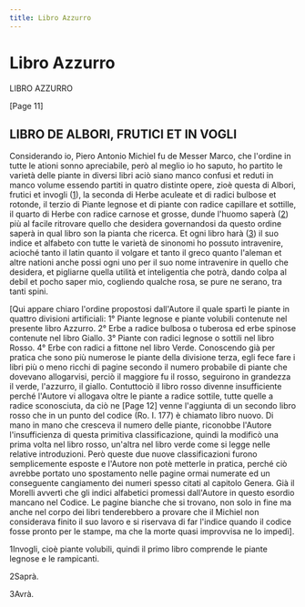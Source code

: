 ```yaml
---
title: Libro Azzurro
---
```


Libro Azzurro
=============

LIBRO AZZURRO

\[Page 11\]

LIBRO DE ALBORI, FRUTICI ET IN VOGLI
------------------------------------

Considerando io, Piero Antonio Michiel fu de Messer Marco, che l'ordine in tutte le ationi sonno apreciabile, però al meglio io ho saputo, ho partito le varietà delle piante in diversi libri aciò siano manco confusi et reduti in manco volume essendo partiti in quatro distinte opere, zioè questa di Albori, frutici et invogli ([1](#prN1 "1")), la seconda di Herbe aculeate et di radici bulbose et rotonde, il terzio di Piante legnose et di piante con radice capillare et sottille, il quarto di Herbe con radice carnose et grosse, dunde l'huomo saperà ([2](#prN2 "2")) più al facile ritrovare quello che desidera governandosi da questo ordine saperà in qual libro son la pianta che ricerca. Et ogni libro harà ([3](#prN3 "3")) il suo indice et alfabeto con tutte le varietà de sinonomi ho possuto intravenire, acioché tanto il latin quanto il volgare et tanto il greco quanto l'aleman et altre nationi anche possi ogni uno per il suo nome intravenire in quello che desidera, et pigliarne quella utilità et inteligentia che potrà, dando colpa al debil et pocho saper mio, cogliendo qualche rosa, se pure ne serano, tra tanti spini.

\[Qui appare chiaro l'ordine propostosi dall'Autore il quale spartì le piante in quattro divisioni artificiali: 1° Piante legnose e piante volubili contenute nel presente libro Azzurro. 2° Erbe a radice bulbosa o tuberosa ed erbe spinose contenute nel libro Giallo. 3° Piante con radici legnose o sottili nel libro Rosso. 4° Erbe con radici a fittone nel libro Verde. Conoscendo già per pratica che sono più numerose le piante della divisione terza, egli fece fare i libri più o meno ricchi di pagine secondo il numero probabile di piante che dovevano allogarvisi, perciò il maggiore fu il rosso, seguirono in grandezza il verde, l'azzurro, il giallo. Contuttociò il libro rosso divenne insufficiente perché l'Autore vi allogava oltre le piante a radice sottile, tutte quelle a radice sconosciuta, da ciò ne \[Page 12\] venne l'aggiunta di un secondo libro rosso che in un punto del codice (Ro. I. 177) è chiamato libro nuovo. Di mano in mano che cresceva il numero delle piante, riconobbe l'Autore l'insufficienza di questa primitiva classificazione, quindi la modificò una prima volta nel libro rosso, un'altra nel libro verde come si legge nelle relative introduzioni. Però queste due nuove classificazioni furono semplicemente esposte e l'Autore non potè metterle in pratica, perché ciò avrebbe portato uno spostamento nelle pagine ormai numerate ed un conseguente cangiamento dei numeri spesso citati al capitolo Genera. Già il Morelli avvertì che gli indici alfabetici promessi dall'Autore in questo esordio mancano nel Codice. Le pagine bianche che si trovano, non solo in fine ma anche nel corpo dei libri tenderebbero a provare che il Michiel non considerava finito il suo lavoro e si riservava di far l'indice quando il codice fosse pronto per le stampe, ma che la morte quasi improvvisa ne lo impedì\].

1Invogli, cioè piante volubili, quindi il primo libro comprende le piante legnose e le rampicanti.

2Saprà.

3Avrà.
